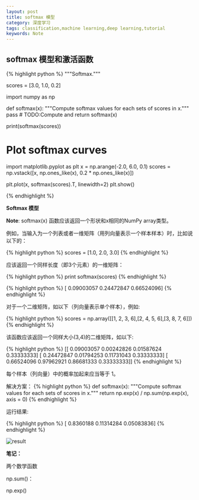 ```yaml
---
layout: post
title: softmax 模型
category: 深度学习
tags: classification,machine learning,deep learning,tutorial
keywords: Note
---
```


## softmax 模型和激活函数

{% highlight python %}
"""Softmax."""

scores = [3.0, 1.0, 0.2]

import numpy as np

def softmax(x):
    """Compute softmax values for each sets of scores in x."""
    pass # TODO:Compute and return softmax(x)

print(softmax(scores))

# Plot softmax curves
import matplotlib.pyplot as plt
x = np.arange(-2.0, 6.0, 0.1)
scores = np.vstack([x, np.ones_like(x), 0.2 * np.ones_like(x)])

plt.plot(x, softmax(scores).T, linewidth=2)
plt.show()

{% endhighlight %}

**Softmax 模型**

**Note**: softmax(x) 函数应该返回一个形状和x相同的NumPy array类型。

例如，当输入为一个列表或者一维矩阵（用列向量表示一个样本样本）时，比如说以下的：

{% highlight python %} 
 scores = [1.0, 2.0, 3.0]
{% endhighlight %} 

应该返回一个同样长度（即3个元素）的一维矩阵：

{% highlight python %} 
print softmax(scores) 
{% endhighlight %} 

{% highlight python %} 
[ 0.09003057  0.24472847  0.66524096]
{% endhighlight %} 

对于一个二维矩阵，如以下（列向量表示单个样本），例如:

{% highlight python %}
scores = np.array([[1, 2, 3, 6],[2, 4, 5, 6],[3, 8, 7, 6]])
{% endhighlight %}                     

该函数应该返回一个同样大小(3,4)的二维矩阵，如以下:

{% highlight python %}
 [[ 0.09003057  0.00242826  0.01587624  0.33333333]
  [ 0.24472847  0.01794253  0.11731043  0.33333333]
  [ 0.66524096  0.97962921  0.86681333  0.33333333]]
{% endhighlight %} 

每个样本（列向量）中的概率加起来应当等于 1。

解决方案：
{% highlight python %}
def softmax(x):
     """Compute softmax values for each sets of scores in x."""
    return np.exp(x) / np.sum(np.exp(x), axis = 0)
{% endhighlight %}

运行结果:

{% highlight python %} 
[ 0.8360188   0.11314284  0.05083836]
{% endhighlight %} 


![result](http://i1.piimg.com/567571/b44cd2b3a1927e8f.png)

**笔记：**

两个数学函数

np.sum()：

np.exp()


